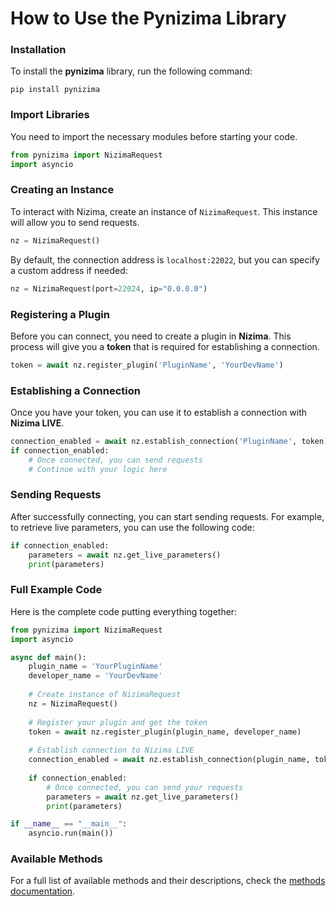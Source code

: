 # How to Use the Pynizima Library

### Installation

To install the **pynizima** library, run the following command:

```
pip install pynizima
```

### Import Libraries

You need to import the necessary modules before starting your code. 

```python
from pynizima import NizimaRequest
import asyncio
```

### Creating an Instance

To interact with Nizima, create an instance of `NizimaRequest`. This instance will allow you to send requests.

```python
nz = NizimaRequest()
```

By default, the connection address is `localhost:22022`, but you can specify a custom address if needed:

```python
nz = NizimaRequest(port=22024, ip="0.0.0.0")
```

### Registering a Plugin

Before you can connect, you need to create a plugin in **Nizima**. This process will give you a **token** that is required for establishing a connection.

```python
token = await nz.register_plugin('PluginName', 'YourDevName')
```

### Establishing a Connection

Once you have your token, you can use it to establish a connection with **Nizima LIVE**.

```python
connection_enabled = await nz.establish_connection('PluginName', token)
if connection_enabled:
    # Once connected, you can send requests
    # Continue with your logic here
```

### Sending Requests

After successfully connecting, you can start sending requests. For example, to retrieve live parameters, you can use the following code:

```python
if connection_enabled:
    parameters = await nz.get_live_parameters()
    print(parameters)
```

### Full Example Code

Here is the complete code putting everything together:

```python
from pynizima import NizimaRequest
import asyncio

async def main():
    plugin_name = 'YourPluginName'
    developer_name = 'YourDevName'
    
    # Create instance of NizimaRequest
    nz = NizimaRequest()
    
    # Register your plugin and get the token
    token = await nz.register_plugin(plugin_name, developer_name)
    
    # Establish connection to Nizima LIVE
    connection_enabled = await nz.establish_connection(plugin_name, token)
    
    if connection_enabled:
        # Once connected, you can send your requests
        parameters = await nz.get_live_parameters()
        print(parameters)

if __name__ == "__main__":
    asyncio.run(main())
```

### Available Methods

For a full list of available methods and their descriptions, check the [methods documentation](NizimaRequest.md).


